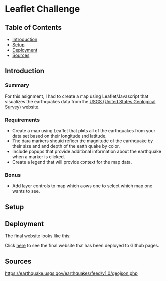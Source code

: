 # Leaflet Challenge
## Table of Contents
* [Introduction](#introduction)
* [Setup](#setup)
* [Deployment](#deployment)
* [Sources](#sources)

## Introduction
### Summary 
For this asignment, I had to create a map using Leaflet/Javascript that visualizes the earthquakes data from the [USGS (United States Geological Survey)](https://earthquake.usgs.gov/earthquakes/feed/v1.0/geojson.php) website. 
### Requirements
* Create a map using Leaflet that plots all of the earthquakes from your data set based on their longitude and latitude.
* The data markers should reflect the magnitude of the earthquake by their size and and depth of the earth quake by color.
* Include popups that provide additional information about the earthquake when a marker is clicked.
* Create a legend that will provide context for the map data.
### Bonus
* Add layer controls to map which alows one to select which map one wants to see.

## Setup

## Deployment 
The final website looks like this:

Click [here](https://j-schea29.github.io/leaflet-challenge/) to see the final website that has been deployed to Github pages.
## Sources
<https://earthquake.usgs.gov/earthquakes/feed/v1.0/geojson.php>

